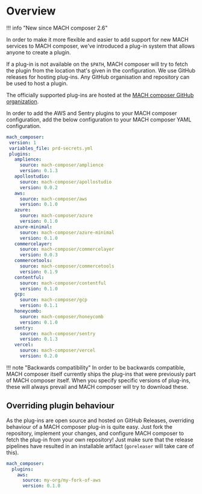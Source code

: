 # Overview
!!! info "New since MACH composer 2.6"

In order to make it more flexible and easier to add support for new MACH
services to MACH composer, we've introduced a plug-in system that allows anyone
to create a plugin.

If a plug-in is not available on the `$PATH`, MACH composer will try to fetch the
plugin from the location that's given in the configuration. We use GitHub
releases for hosting plug-ins. Any GitHub organisation and repository can be
used to host a plugin.

The officially supported plug-ins are hosted at the [MACH composer GitHub
organization](https://github.com/mach-composer?q=plugin&type=all&language=&sort=).

In order to add the AWS and Sentry plugins to your MACH composer configuration,
add the below configuration to your MACH composer YAML configuration.

```yaml
mach_composer:
 version: 1
 variables_file: prd-secrets.yml
 plugins:
   amplience:
     source: mach-composer/amplience
     version: 0.1.3
   apollostudio:
     source: mach-composer/apollostudio
     version: 0.0.2
   aws:
     source: mach-composer/aws
     version: 0.1.0
   azure:
     source: mach-composer/azure
     version: 0.1.0
   azure-minimal:
     source: mach-composer/azure-minimal
     version: 0.1.0
   commercelayer:
     source: mach-composer/commercelayer
     version: 0.0.3
   commercetools:
     source: mach-composer/commercetools
     version: 0.1.9
   contentful:
     source: mach-composer/contentful
     version: 0.1.0
   gcp:
     source: mach-composer/gcp
     version: 0.1.1
   honeycomb:
     source: mach-composer/honeycomb
     version: 0.1.0
   sentry:
     source: mach-composer/sentry
     version: 0.1.3
   vercel:
     source: mach-composer/vercel
     version: 0.2.0
```

!!! note "Backwards compatibility"
    In order to be backwards compatible, MACH composer itself currently ships the
    plug-ins that were previously part of MACH composer itself. When you specify
    specific versions of plug-ins, these will always prevail and MACH composer will
    try to download these.

## Overriding plugin behaviour

As the plug-ins are open source and hosted on GitHub Releases, overriding
behaviour of a MACH composer plug-in is quite easy. Just fork the repository,
implement your changes, and configure MACH composer to fetch the plug-in from
your own repository! Just make sure that the release pipelines have resulted in
an installable artifact (`goreleaser` will take care of this).

```yaml
mach_composer:
  plugins:
    aws:
      source: my-org/my-fork-of-aws
      version: 0.1.0
```
